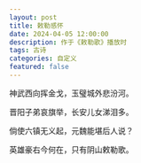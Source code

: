 ```yaml
---
layout: post
title: 敕勒感怀
date: 2024-04-05 12:00:00
description: 作于《敕勒歌》播放时
tags: 古诗
categories: 自定义
featured: false
---
```


神武西向挥金戈，玉璧城外悲汾河。

晋阳子弟哀旗举，长安儿女涕泪多。

倘使六镇无义起，元魏能堪后人说？

英雄豪右今何在，只有阴山敕勒歌。
